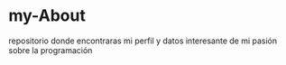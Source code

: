 # my-About
repositorio donde encontraras mi perfil y datos interesante de mi pasión sobre la programación 

